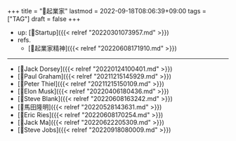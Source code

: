 +++
title = "📝起業家"
lastmod = 2022-09-18T08:06:39+09:00
tags = ["TAG"]
draft = false
+++

-   up: [📂Startup]({{< relref "20220301073957.md" >}})
-   refs.
    -   [🔖起業家精神]({{< relref "20220608171910.md" >}})

---

-   [👨Jack Dorsey]({{< relref "20220124100401.md" >}})
-   [👨Paul Graham]({{< relref "20211215145929.md" >}})
-   [👨Peter Thiel]({{< relref "20211215150109.md" >}})
-   [👨Elon Musk]({{< relref "20220406180436.md" >}})
-   [👨Steve Blank]({{< relref "20220608163242.md" >}})
-   [👨馬田隆明]({{< relref "20220528143631.md" >}})
-   [👨Eric Ries]({{< relref "20220608170254.md" >}})
-   [👨Jack Ma]({{< relref "20220622205309.md" >}})
-   [👨Steve Jobs]({{< relref "20220918080009.md" >}})
